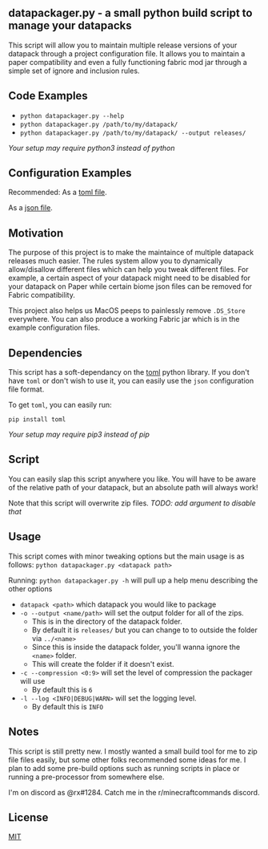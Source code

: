 ## datapackager.py - a small python build script to manage your datapacks

This script will allow you to maintain multiple release versions of your datapack through a project configuration file. It allows you to maintain a paper compatibility and even a fully functioning fabric mod jar through a simple set of ignore and inclusion rules.

## Code Examples

* `python datapackager.py --help`
* `python datapackager.py /path/to/my/datapack/`
* `python datapackager.py /path/to/my/datapack/ --output releases/`

*Your setup may require python3 instead of python*

## Configuration Examples

Recommended: As a [toml file](example.toml).

As a [json file](example.json).

## Motivation

The purpose of this project is to make the maintaince of multiple datapack releases much easier. The rules system allow you to dynamically allow/disallow different files which can help you tweak different files. For example, a certain aspect of your datapack might need to be disabled for your datapack on Paper while certain biome json files can be removed for Fabric compatibility.

This project also helps us MacOS peeps to painlessly remove `.DS_Store` everywhere. You can also produce a working Fabric jar which is in the example configuration files.

## Dependencies

This script has a soft-dependancy on the [toml](https://pypi.org/project/toml/) python library. If you don't have `toml` or don't wish to use it, you can easily use the `json` configuration file format.

To get `toml`, you can easily run:

    pip install toml


*Your setup may require pip3 instead of pip*

## Script

You can easily slap this script anywhere you like. You will have to be aware of the relative path of your datapack, but an absolute path will always work!

Note that this script will overwrite zip files. *TODO: add argument to disable that*

## Usage

This script comes with minor tweaking options but the main usage is as follows:
`python datapackager.py <datapack path>`

Running: `python datapackager.py -h` will pull up a help menu describing the other options
* `datapack <path>` which datapack you would like to package
* `-o --output <name/path>` will set the output folder for all of the zips.
	* This is in the directory of the datapack folder. 
    * By default it is `releases/` but you can change to to outside the folder via `../<name>`
    * Since this is inside the datapack folder, you'll wanna ignore the `<name>` folder.
    * This will create the folder if it doesn't exist.
* `-c --compression <0:9>` will set the level of compression the packager will use
    * By default this is `6`
* `-l --log <INFO|DEBUG|WARN>` will set the logging level.
    * By default this is `INFO`


## Notes

This script is still pretty new. I mostly wanted a small build tool for me to zip file files easily, but some other folks recommended some ideas for me. I plan to add some pre-build options such as running scripts in place or running a pre-processor from somewhere else.

I'm on discord as @rx#1284. Catch me in the r/minecraftcommands discord.

## License

[MIT](LICENSE.md)
